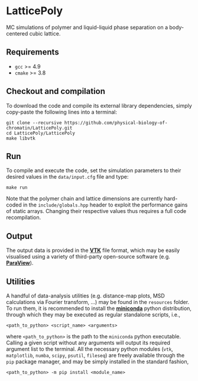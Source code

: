 # LatticePoly

MC simulations of polymer and liquid-liquid phase separation on a body-centered cubic lattice.


## Requirements

* `gcc` >= 4.9 
* `cmake` >= 3.8


## Checkout and compilation

To download the code and compile its external library dependencies, simply copy-paste the following lines into a terminal:

~~~shell
git clone --recursive https://github.com/physical-biology-of-chromatin/LatticePoly.git
cd LatticePoly/LatticePoly
make libvtk
~~~


## Run

To compile and execute the code, set the simulation parameters to their desired values in the `data/input.cfg` file and type:

~~~shell
make run
~~~

Note that the polymer chain and lattice dimensions are currently hard-coded in the `include/globals.hpp` header to exploit the performance gains of static arrays. Changing their respective values thus requires a full code recompilation.


## Output

The output data is provided in the [**VTK**](https://vtk.org) file format, which may be easily visualised using a variety of third-party open-source software (e.g. [**ParaView**](https://www.paraview.org)).


## Utilities

A handful of data-analysis utilities (e.g. distance-map plots, MSD calculations via Fourier transform, ...) may be found in the `resources` folder. To run them, it is recommended to install the [**miniconda**](https://docs.conda.io/en/latest/miniconda.html) python distribution, through which they may be executed as regular standalone scripts, i.e.,

~~~shell
<path_to_python> <script_name> <arguments>
~~~

where `<path_to_python>`  is the path to the `miniconda` python executable. Calling a given script without any arguments will output its required argument list to the terminal. All the necessary python modules (`vtk`, `matplotlib`, `numba`, `scipy`, `psutil`, `fileseq`) are freely available through the  `pip` package manager, and may be simply installed in the standard fashion,

~~~shell
<path_to_python> -m pip install <module_name>
~~~
